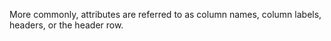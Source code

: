 More commonly, attributes are referred to as column names, column labels, headers, or the header row.
